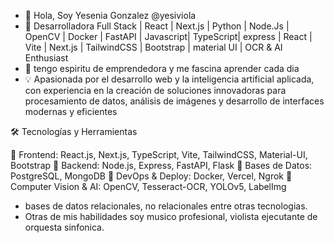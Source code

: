 - 👋 Hola, Soy Yesenia Gonzalez  @yesiviola
- 🚀 Desarrolladora Full Stack | React | Next.js | Python | Node.Js | OpenCV | Docker |  FastAPI | Javascript| TypeScript| express | React | Vite | Next.js | TailwindCSS | Bootstrap | material UI | OCR & AI Enthusiast
- 🌱 tengo espiritu de emprendedora y me fascina aprender cada dia 
- 💡 Apasionada por el desarrollo web y la inteligencia artificial aplicada, con experiencia en la creación de soluciones innovadoras para procesamiento de datos, análisis de imágenes y desarrollo de interfaces            modernas y eficientes

🛠️ Tecnologías y Herramientas

🔹 Frontend: React.js, Next.js, TypeScript, Vite, TailwindCSS, Material-UI, Bootstrap
🔹 Backend: Node.js, Express, FastAPI, Flask
🔹 Bases de Datos: PostgreSQL, MongoDB
🔹 DevOps & Deploy: Docker, Vercel, Ngrok
🔹 Computer Vision & AI: OpenCV, Tesseract-OCR, YOLOv5, LabelImg
- bases de datos relacionales, no relacionales entre otras tecnologias.
- Otras de mis habilidades soy musico profesional, violista ejecutante de orquesta sinfonica.

